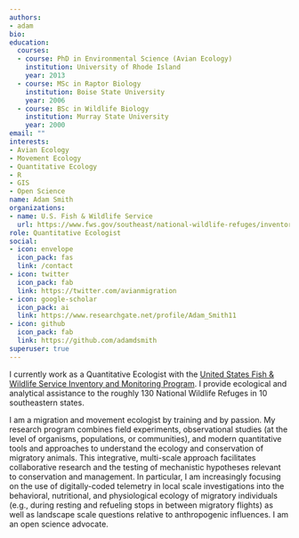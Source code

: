 ```yaml
---
authors:
- adam
bio: 
education:
  courses:
  - course: PhD in Environmental Science (Avian Ecology)
    institution: University of Rhode Island
    year: 2013
  - course: MSc in Raptor Biology
    institution: Boise State University
    year: 2006
  - course: BSc in Wildlife Biology
    institution: Murray State University
    year: 2000
email: ""
interests:
- Avian Ecology
- Movement Ecology
- Quantitative Ecology
- R
- GIS
- Open Science
name: Adam Smith
organizations:
- name: U.S. Fish & Wildlife Service
  url: https://www.fws.gov/southeast/national-wildlife-refuges/inventory-and-monitoring/
role: Quantitative Ecologist
social:
- icon: envelope
  icon_pack: fas
  link: /contact
- icon: twitter
  icon_pack: fab
  link: https://twitter.com/avianmigration
- icon: google-scholar
  icon_pack: ai
  link: https://www.researchgate.net/profile/Adam_Smith11
- icon: github
  icon_pack: fab
  link: https://github.com/adamdsmith
superuser: true
---
```


I currently work as a Quantitative Ecologist with the [United States Fish & Wildlife Service Inventory and Monitoring Program](https://www.fws.gov/southeast/national-wildlife-refuges/inventory-and-monitoring/). I provide ecological and analytical assistance to the roughly 130 National Wildlife Refuges in 10 southeastern states.

I am a migration and movement ecologist by training and by passion. My research program combines field experiments, observational studies (at the level of organisms, populations, or communities), and modern quantitative tools and approaches to understand the ecology and conservation of migratory animals. This integrative, multi-scale approach facilitates collaborative research and the testing of mechanistic hypotheses relevant to conservation and management. In particular, I am increasingly focusing on the use of digitally-coded telemetry in local scale investigations into the behavioral, nutritional, and physiological ecology of migratory individuals (e.g., during resting and refueling stops in between migratory flights) as well as landscape scale questions relative to anthropogenic influences. I am an open science advocate.